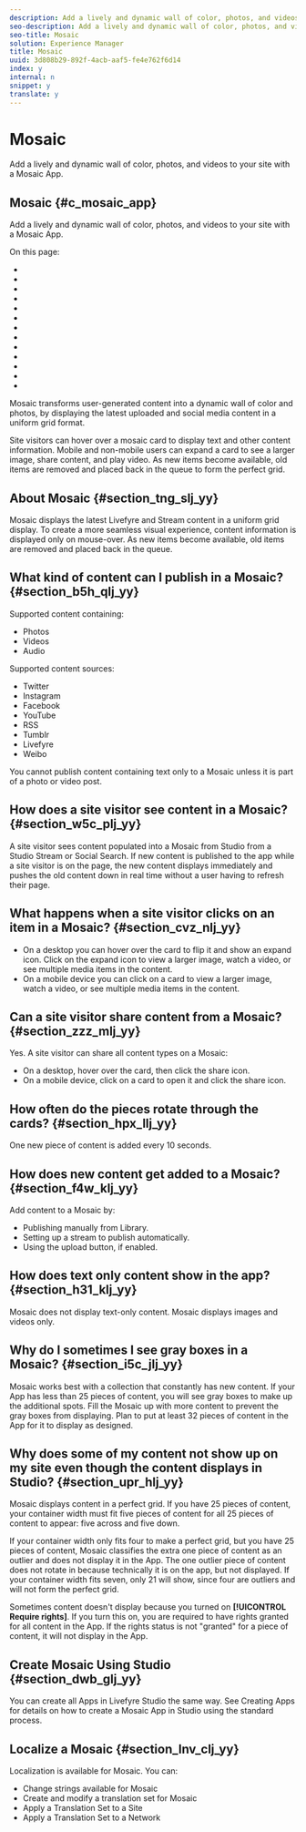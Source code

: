 ```yaml
---
description: Add a lively and dynamic wall of color, photos, and videos to your site with a Mosaic App.
seo-description: Add a lively and dynamic wall of color, photos, and videos to your site with a Mosaic App.
seo-title: Mosaic
solution: Experience Manager
title: Mosaic
uuid: 3d808b29-892f-4acb-aaf5-fe4e762f6d14
index: y
internal: n
snippet: y
translate: y
---
```


# Mosaic

Add a lively and dynamic wall of color, photos, and videos to your site with a Mosaic App.

## Mosaic {#c_mosaic_app}

Add a lively and dynamic wall of color, photos, and videos to your site with a Mosaic App. 

On this page:

* [](#c_mosaic_app/section_tng_slj_yy) 
* [](#c_mosaic_app/section_b5h_qlj_yy) 
* [](#c_mosaic_app/section_w5c_plj_yy) 
* [](#c_mosaic_app/section_cvz_nlj_yy) 
* [](#c_mosaic_app/section_zzz_mlj_yy) 
* [](#c_mosaic_app/section_hpx_llj_yy) 
* [](#c_mosaic_app/section_f4w_klj_yy) 
* [](#c_mosaic_app/section_h31_klj_yy) 
* [](#c_mosaic_app/section_i5c_jlj_yy) 
* [](#c_mosaic_app/section_upr_hlj_yy) 
* [](#c_mosaic_app/section_dwb_glj_yy) 
* [](#c_mosaic_app/section_lnv_clj_yy) 
* [](#mosaic)

Mosaic transforms user-generated content into a dynamic wall of color and photos, by displaying the latest uploaded and social media content in a uniform grid format.

Site visitors can hover over a mosaic card to display text and other content information. Mobile and non-mobile users can expand a card to see a larger image, share content, and play video. As new items become available, old items are removed and placed back in the queue to form the perfect grid.

## About Mosaic {#section_tng_slj_yy}

Mosaic displays the latest Livefyre and Stream content in a uniform grid display. To create a more seamless visual experience, content information is displayed only on mouse-over. As new items become available, old items are removed and placed back in the queue.

## What kind of content can I publish in a Mosaic? {#section_b5h_qlj_yy}

Supported content containing:

* Photos 
* Videos 
* Audio

Supported content sources:

* Twitter 
* Instagram 
* Facebook 
* YouTube 
* RSS 
* Tumblr 
* Livefyre 
* Weibo

You cannot publish content containing text only to a Mosaic unless it is part of a photo or video post.

## How does a site visitor see content in a Mosaic? {#section_w5c_plj_yy}

A site visitor sees content populated into a Mosaic from Studio from a Studio Stream or Social Search. If new content is published to the app while a site visitor is on the page, the new content displays immediately and pushes the old content down in real time without a user having to refresh their page.

## What happens when a site visitor clicks on an item in a Mosaic? {#section_cvz_nlj_yy}

* On a desktop you can hover over the card to flip it and show an expand icon. Click on the expand icon to view a larger image, watch a video, or see multiple media items in the content. 
* On a mobile device you can click on a card to view a larger image, watch a video, or see multiple media items in the content.

## Can a site visitor share content from a Mosaic? {#section_zzz_mlj_yy}

Yes. A site visitor can share all content types on a Mosaic:

* On a desktop, hover over the card, then click the share icon. 
* On a mobile device, click on a card to open it and click the share icon.

## How often do the pieces rotate through the cards? {#section_hpx_llj_yy}

One new piece of content is added every 10 seconds.

## How does new content get added to a Mosaic? {#section_f4w_klj_yy}

Add content to a Mosaic by:

* Publishing manually from Library. 
* Setting up a stream to publish automatically. 
* Using the upload button, if enabled.

## How does text only content show in the app? {#section_h31_klj_yy}

Mosaic does not display text-only content. Mosaic displays images and videos only.

## Why do I sometimes I see gray boxes in a Mosaic? {#section_i5c_jlj_yy}

Mosaic works best with a collection that constantly has new content. If your App has less than 25 pieces of content, you will see gray boxes to make up the additional spots. Fill the Mosaic up with more content to prevent the gray boxes from displaying. Plan to put at least 32 pieces of content in the App for it to display as designed.

## Why does some of my content not show up on my site even though the content displays in Studio? {#section_upr_hlj_yy}

Mosaic displays content in a perfect grid. If you have 25 pieces of content, your container width must fit five pieces of content for all 25 pieces of content to appear: five across and five down.

If your container width only fits four to make a perfect grid, but you have 25 pieces of content, Mosaic classifies the extra one piece of content as an outlier and does not display it in the App. The one outlier piece of content does not rotate in because technically it is on the app, but not displayed. If your container width fits seven, only 21 will show, since four are outliers and will not form the perfect grid.

Sometimes content doesn't display because you turned on **[!UICONTROL Require rights]**. If you turn this on, you are required to have rights granted for all content in the App. If the rights status is not "granted" for a piece of content, it will not display in the App.

## Create Mosaic Using Studio {#section_dwb_glj_yy}

You can create all Apps in Livefyre Studio the same way. See Creating Apps for details on how to create a Mosaic App in Studio using the standard process.  

## Localize a Mosaic {#section_lnv_clj_yy}

Localization is available for Mosaic. You can:

* Change strings available for Mosaic 
* Create and modify a translation set for Mosaic 
* Apply a Translation Set to a Site 
* Apply a Translation Set to a Network

